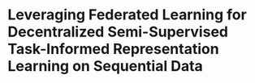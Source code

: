# Leveraging Federated Learning for Decentralized Semi-Supervised Task-Informed Representation Learning on Sequential Data
